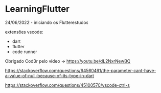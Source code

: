 # LearningFlutter
24/06/2022 - iniciando os Flutterestudos

extensões vscode:
- dart
- flutter
- code runner

Obrigado Cod3r pelo video -> https://youtu.be/dL2NxrNewBQ 

https://stackoverflow.com/questions/64560461/the-parameter-cant-have-a-value-of-null-because-of-its-type-in-dart

https://stackoverflow.com/questions/45100570/vscode-ctrl-s
